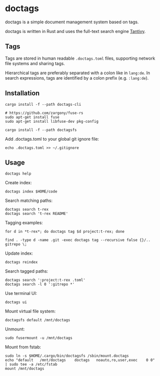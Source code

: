 doctags
=======

doctags is a simple document management system based on tags.

doctags is written in Rust and uses the full-text search engine [Tantivy](https://github.com/tantivy-search/tantivy).

Tags
----

Tags are stored in human readable `.doctags.toml` files, supporting network file systems and sharing tags.

Hierarchical tags are preferably separated with a colon like in `lang:de`. In search expressions,
tags are identified by a colon prefix (e.g. `:lang:de`).

Installation
------------

    cargo install -f --path doctags-cli

    # https://github.com/zargony/fuse-rs
    sudo apt-get install fuse
    sudo apt-get install libfuse-dev pkg-config

    cargo install -f --path doctagsfs

Add .doctags.toml to your global git ignore file:

    echo .doctags.toml >> ~/.gitignore

Usage
-----

    doctags help

Create index:

    doctags index $HOME/code

Search matching paths:

    doctags search t-rex
    doctags search 't-rex README'

Tagging examples:

    for d in *t-rex*; do doctags tag $d project:t-rex; done

    find . -type d -name .git -exec doctags tag --recursive false {}/.. gitrepo \;

Update index:

    doctags reindex

Search tagged paths:

    doctags search ':project:t-rex .toml'
    doctags search -l 0 ':gitrepo *'

Use terminal UI:

    doctags ui

Mount virtual file system:

    doctagsfs default /mnt/doctags

Unmount:

    sudo fusermount -u /mnt/doctags

Mount from fstab:

    sudo ln -s $HOME/.cargo/bin/doctagsfs /sbin/mount.doctags
    echo "default   /mnt/doctags    doctags   noauto,ro,user,exec    0 0" | sudo tee -a /etc/fstab
    mount /mnt/doctags

